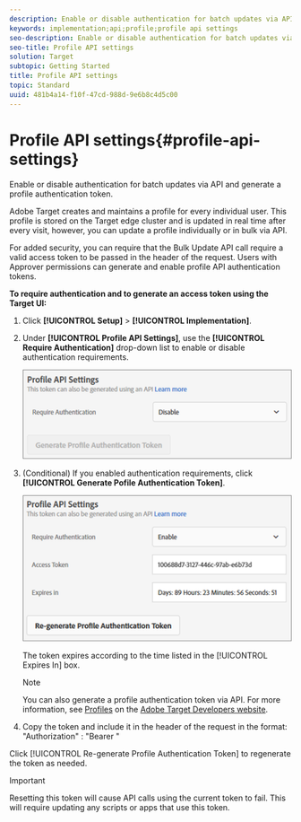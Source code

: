 ```yaml
---
description: Enable or disable authentication for batch updates via API and generate a profile authentication token.
keywords: implementation;api;profile;profile api settings
seo-description: Enable or disable authentication for batch updates via API and generate a profile authentication token.
seo-title: Profile API settings
solution: Target
subtopic: Getting Started
title: Profile API settings
topic: Standard
uuid: 481b4a14-f10f-47cd-988d-9e6b8c4d5c00
---
```


# Profile API settings{#profile-api-settings}

Enable or disable authentication for batch updates via API and generate a profile authentication token.

Adobe Target creates and maintains a profile for every individual user. This profile is stored on the Target edge cluster and is updated in real time after every visit, however, you can update a profile individually or in bulk via API.

For added security, you can require that the Bulk Update API call require a valid access token to be passed in the header of the request. Users with Approver permissions can generate and enable profile API authentication tokens.

**To require authentication and to generate an access token using the Target UI:**

1. Click **[!UICONTROL Setup]** > **[!UICONTROL Implementation]**. 
1. Under **[!UICONTROL Profile API Settings]**, use the **[!UICONTROL Require Authentication]** drop-down list to enable or disable authentication requirements.

   ![](assets/profile_api_settings.png)

1. (Conditional) If you enabled authentication requirements, click **[!UICONTROL Generate Pofile Authentication Token]**.

   ![](assets/profile_api_settings_2.png)

   The token expires according to the time listed in the [!UICONTROL Expires In] box.

   >[!NOTE]
   >
   >You can also generate a profile authentication token via API. For more information, see [Profiles](https://developers.adobetarget.com/api/#profiles) on the [Adobe Target Developers website](https://developers.adobetarget.com/).

1. Copy the token and include it in the header of the request in the format: "Authorization" : "Bearer "

Click [!UICONTROL Re-generate Profile Authentication Token] to regenerate the token as needed.

>[!IMPORTANT]
>
>Resetting this token will cause API calls using the current token to fail. This will require updating any scripts or apps that use this token.

